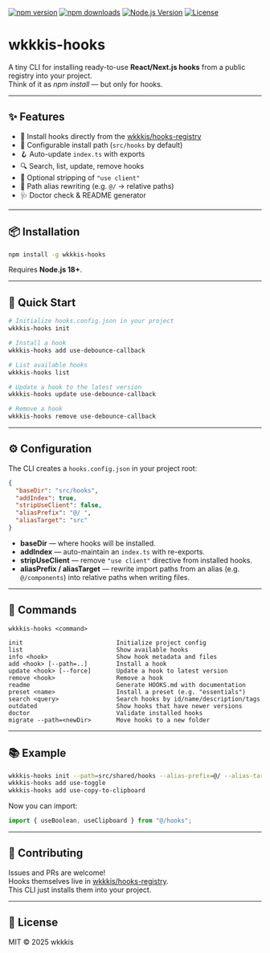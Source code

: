 [![npm version](https://img.shields.io/npm/v/wkkkis-hooks.svg?style=flat&color=blue)](https://www.npmjs.com/package/wkkkis-hooks)
[![npm downloads](https://img.shields.io/npm/dm/wkkkis-hooks.svg?color=brightgreen)](https://www.npmjs.com/package/wkkkis-hooks)
[![Node.js Version](https://img.shields.io/badge/node-%3E=18-green)](https://nodejs.org)
[![License](https://img.shields.io/github/license/wkkkis/wkkkis-hooks)](LICENSE)

# wkkkis-hooks

A tiny CLI for installing ready-to-use **React/Next.js hooks** from a public registry into your project.  
Think of it as _npm install_ — but only for hooks.

---

## ✨ Features

- 🚀 Install hooks directly from the [wkkkis/hooks-registry](https://github.com/wkkkis/hooks-registry)
- 📂 Configurable install path (`src/hooks` by default)
- 🪝 Auto-update `index.ts` with exports
- 🔍 Search, list, update, remove hooks
- 🧹 Optional stripping of `"use client"`
- 🔗 Path alias rewriting (e.g. `@/` → relative paths)
- 🩺 Doctor check & README generator

---

## 📦 Installation

```bash
npm install -g wkkkis-hooks
```

Requires **Node.js 18+**.

---

## 🚀 Quick Start

```bash
# Initialize hooks.config.json in your project
wkkkis-hooks init

# Install a hook
wkkkis-hooks add use-debounce-callback

# List available hooks
wkkkis-hooks list

# Update a hook to the latest version
wkkkis-hooks update use-debounce-callback

# Remove a hook
wkkkis-hooks remove use-debounce-callback
```

---

## ⚙️ Configuration

The CLI creates a `hooks.config.json` in your project root:

```json
{
  "baseDir": "src/hooks",
  "addIndex": true,
  "stripUseClient": false,
  "aliasPrefix": "@/ ",
  "aliasTarget": "src"
}
```

- **baseDir** — where hooks will be installed.
- **addIndex** — auto-maintain an `index.ts` with re-exports.
- **stripUseClient** — remove `"use client"` directive from installed hooks.
- **aliasPrefix / aliasTarget** — rewrite import paths from an alias (e.g. `@/components`) into relative paths when writing files.

---

## 📖 Commands

```
wkkkis-hooks <command>

init                          Initialize project config
list                          Show available hooks
info <hook>                   Show hook metadata and files
add <hook> [--path=..]        Install a hook
update <hook> [--force]       Update a hook to latest version
remove <hook>                 Remove a hook
readme                        Generate HOOKS.md with documentation
preset <name>                 Install a preset (e.g. "essentials")
search <query>                Search hooks by id/name/description/tags
outdated                      Show hooks that have newer versions
doctor                        Validate installed hooks
migrate --path=<newDir>       Move hooks to a new folder
```

---

## 📚 Example

```bash
wkkkis-hooks init --path=src/shared/hooks --alias-prefix=@/ --alias-target=src
wkkkis-hooks add use-toggle
wkkkis-hooks add use-copy-to-clipboard
```

Now you can import:

```ts
import { useBoolean, useClipboard } from "@/hooks";
```

---

## 🤝 Contributing

Issues and PRs are welcome!  
Hooks themselves live in [wkkkis/hooks-registry](https://github.com/wkkkis/hooks-registry).  
This CLI just installs them into your project.

---

## 📜 License

MIT © 2025 wkkkis
